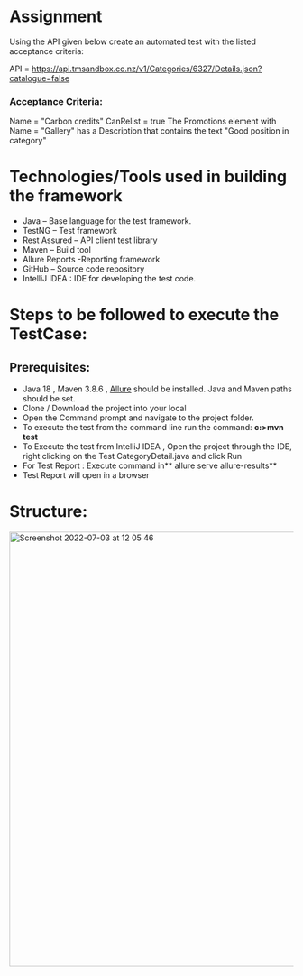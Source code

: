 # Assignment
Using the API given below create an automated test with the listed acceptance criteria:

API = https://api.tmsandbox.co.nz/v1/Categories/6327/Details.json?catalogue=false

### Acceptance Criteria:
Name = "Carbon credits"
CanRelist = true
The Promotions element with Name = "Gallery" has a Description that contains the text "Good position in category"

# Technologies/Tools used in building the framework
* Java – Base language for the test framework.
* TestNG – Test framework
* Rest Assured – API client test library
* Maven – Build tool
* Allure Reports -Reporting framework
* GitHub – Source code repository
* IntelliJ IDEA : IDE for developing the test code. 


# Steps to be followed to execute the TestCase:

## Prerequisites:
* Java 18 , Maven 3.8.6 , [Allure](https://docs.qameta.io/allure) should be installed. Java and Maven paths should be set.
* Clone / Download the project into your local
* Open the Command prompt and navigate to the project folder.
* To execute the test from the command line run the command: **c:\>mvn test** 
* To Execute the test from IntelliJ IDEA , Open the project through the IDE, right clicking on the Test CategoryDetail.java and click Run 
* For Test Report : Execute command in** allure serve allure-results**
* Test Report will open in a browser 


# Structure:
<img width="771" alt="Screenshot 2022-07-03 at 12 05 46" src="https://user-images.githubusercontent.com/30390455/177028167-bd30bd9b-115a-49df-86fd-4bef61400053.png">
